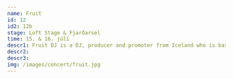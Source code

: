 ```yaml
---
name: Fruit
id: 12
id2: 12b
stage: Loft Stage & Fjarðarsel
time: 15. & 16. júlí
descr1: Fruit DJ is a DJ, producer and promoter from Iceland who is based in Copenhagen. Fruit is well established in the Scandinavian club scene. Most recently with his residency at his own party series “Rewild“ that is hosted at the venue Basemen in Copenhagent. Fruit has 3 stellar EP’s under his belt that have been released on the labels “Øen Records” and “Coastal Haze”.
descr2: 
descr3:
img: /images/concert/fruit.jpg
---
```

